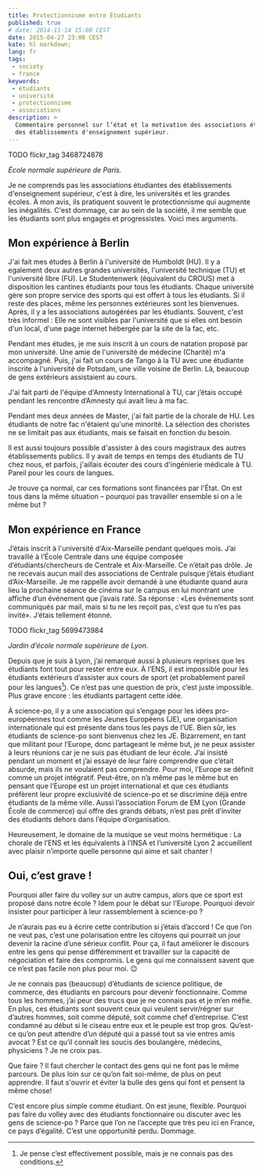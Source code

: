 ```yaml
---
title: Protectionnisme entre Étudiants
published: true
# date: 2014-11-14 15:00 CEST
date: 2015-04-27 23:00 CEST
kate: hl markdown;
lang: fr
tags:
 - society
 - france
keywords:
 - étudiants
 - université
 - protectionnisme
 - associations
description: >
  Commentaire personnel sur l’état et la motivation des associations étudiantes
  des établissements d'enseignement supérieur.
---
```


TODO flickr_tag 3468724878

*École normale supérieure de Paris.*

Je ne comprends pas les associations étudiantes des établissements d'enseignement supérieur, c'est à dire, les universités et les grandes écoles. À mon avis, ils pratiquent souvent le protectionnisme qui augmente les inégalités. C'est dommage, car au sein de la société, il me semble que les étudiants sont plus engagés et progressistes. Voici mes arguments.

<!--more-->

## Mon expérience à Berlin

J'ai fait mes études à Berlin à l'université de Humboldt (HU). Il y a egalement deux autres grandes universités, l'université technique (TU) et l'université libre (FU). Le Studentenwerk (équivalent du CROUS) met à disposition les cantines étudiants pour tous les étudiants. Chaque université gère son propre service des sports qui est offert à tous les étudiants. Si il reste des places, même les personnes extérieures sont les bienvenues. Après, il y a les associations autogérées par les étudiants. Souvent, c'est très informel : Elle ne sont visibles par l'université que si elles ont besoin d'un local, d'une page internet hébergée par la site de la fac, etc.

Pendant mes études, je me suis inscrit à un cours de natation proposé par mon université. Une amie de l'université de médecine (Charité) m'a accompagné. Puis, j'ai fait un cours de Tango à la TU avec une étudiante inscrite à l'université de Potsdam, une ville voisine de Berlin. Là, beaucoup de gens extérieurs assistaient au cours.

J'ai fait parti de l'équipe d'Amnesty International à TU, car j’étais occupé pendant les rencontre d’Amnesty qui avait lieu à ma fac.

Pendant mes deux années de Master, j'ai fait partie de la chorale de HU. Les étudiants de notre fac n'étaient qu'une minorité. La sélection des choristes ne se limitait pas aux étudiants, mais se faisait en fonction du besoin.

Il est aussi toujours possible d'assister à des cours magistraux des autres établissements publics. Il y avait de temps en temps des étudiants de TU chez nous, et parfois, j'aillais écouter des cours d'ingénierie médicale à TU. Pareil pour les cours de langues.

Je trouve ça normal, car ces formations sont financées par l'État. On est tous dans la même situation – pourquoi pas travailler ensemble si on a le même but ?

## Mon expérience en France

J’étais inscrit à l'université d'Aix-Marseille pendant quelques mois. J’ai travaillé à l’École Centrale dans une équipe composée d’étudiants/chercheurs de Centrale et Aix-Marseille. Ce n’était pas drôle. Je ne recevais aucun mail des associations de Centrale puisque j’étais étudiant d’Aix-Marseille. Je me rappelle avoir demandé à une étudiante quand aura lieu la prochaine séance de cinéma sur le campus en lui montrant une affiche d’un événement que j’avais raté. Sa réponse : «Les événements sont communiqués par mail, mais si tu ne les reçoit pas, c’est que tu n’es pas invité». J’étais tellement étonné.


TODO flickr_tag 5699473984

*Jardin d’école normale supérieure de Lyon.*

Depuis que je suis à Lyon, j’ai remarqué aussi à plusieurs reprises que les étudiants font tout pour rester entre eux. À l’ENS, il est impossible pour les étudiants extérieurs d’assister aux cours de sport (et probablement pareil pour les langues[^1]). Ce n’est pas une question de prix, c’est juste impossible. Plus grave encore : les étudiants partagent cette idée.

[^1]: Je pense c’est effectivement possible, mais je ne connais pas des conditions.

À science-po, il y a une association qui s’engage pour les idées pro-européennes tout comme les Jeunes Européens (JE), une organisation internationale qui est présente dans tous les pays de l’UE. Bien sûr, les étudiants de science-po sont bienvenus chez les JE. Bizarrement, en tant que militant pour l’Europe, donc partageant le même but, je ne peux assister à leurs réunions car je ne suis pas étudiant de leur école. J’ai insisté pendant un moment et j’ai essayé de leur faire comprendre que c’était absurde, mais ils ne voulaient pas comprendre. Pour moi, l’Europe se définit comme un projet intégratif. Peut-être, on n’a même pas le même but en pensant que l’Europe est un projet international et que ces étudiants préfèrent leur propre exclusivité de science-po et se discrimine déjà entre étudiants de la même ville. Aussi l’association Forum de EM Lyon (Grande École de commerce) qui offre des grands débats, n’est pas prêt d’inviter des étudiants dehors dans l’équipe d’organisation.

Heureusement, le domaine de la musique se veut moins hermétique : La chorale de l’ENS et les équivalents à l’INSA et l’université Lyon 2 accueillent avec plaisir n’importe quelle personne qui aime et sait chanter !

## Oui, c’est grave !

Pourquoi aller faire du volley sur un autre campus, alors que ce sport est proposé dans notre école ? Idem pour le débat sur l’Europe. Pourquoi devoir insister pour participer à leur rassemblement à science-po ?

Je n’aurais pas eu à écrire cette contribution si j’étais d’accord ! Ce que l’on ne veut pas, c’est une polarisation entre les citoyens qui pourrait un jour devenir la racine d’une sérieux conflit. Pour ça, il faut améliorer le discours entre les gens qui pense différemment et travailler sur la capacité de négociation et faire des compromis. Le gens qui me connaissent savent que ce n’est pas facile non plus pour moi. :wink:

Je ne connais pas (beaucoup) d’étudiants de science politique, de commerce, des étudiants en parcours pour devenir fonctionnaire. Comme tous les hommes, j’ai peur des trucs que je ne connais pas et je m’en méfie. En plus, ces étudiants sont souvent ceux qui veulent servir/régner sur d’autres hommes, soit comme député, soit comme chef d’entreprise. C’est condamné au début si le ciseau entre eux et le peuple est trop gros. Qu’est-ce qu’on peut attendre d’un député qui a passé tout sa vie entres amis avocat ? Est ce qu’il connaît les soucis des boulangère, médecins, physiciens ? Je ne croix pas.

Que faire ? Il faut chercher le contact des gens qui ne font pas le même parcours. De plus loin sur ce qu’on fait soi-même, de plus on peut apprendre. Il faut s'ouvrir et éviter la bulle des gens qui font et pensent la même chose!

C’est encore plus simple comme étudiant. On est jeune, flexible. Pourquoi pas faire du volley avec des étudiants fonctionnaire ou discuter avec les gens de science-po ? Parce que l’on ne l’accepte que très peu ici en France, ce pays d’égalité. C’est une opportunité perdu. Dommage.
